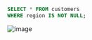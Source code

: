 ```sql
SELECT * FROM customers
WHERE region IS NOT NULL;
```
![image](https://user-images.githubusercontent.com/122670933/220982193-07368a2c-68c5-4cc8-9b4c-de03be62383e.png)
